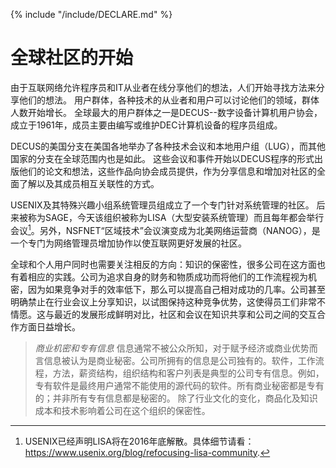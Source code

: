 {% include "/include/DECLARE.md" %}

# 全球社区的开始

由于互联网络允许程序员和IT从业者在线分享他们的想法，人们开始寻找方法来分享他们的想法。 用户群体，各种技术的从业者和用户可以讨论他们的领域，群体人数开始增长。 全球最大的用户群体之一是DECUS--数字设备计算机用户协会，成立于1961年，成员主要由编写或维护DEC计算机设备的程序员组成。

DECUS的美国分支在美国各地举办了各种技术会议和本地用户组（LUG），而其他国家的分支在全球范围内也是如此。 这些会议和事件开始以DECUS程序的形式出版他们的论文和想法，这些作品向协会成员提供，作为分享信息和增加对社区的全面了解以及其成员相互关联性的方式。

USENIX及其特殊兴趣小组系统管理员组成立了一个专门针对系统管理的社区。 后来被称为SAGE，今天该组织被称为LISA（大型安装系统管理）而且每年都会举行会议[^1]。另外，NSFNET“区域技术”会议演变成为北美网络运营商（NANOG），是一个专门为网络管理员增加协作以使互联网更好发展的社区。

全球和个人用户同时也需要关注相反的方向：知识的保密性，很多公司在这方面也有着相应的实践。公司为追求自身的财务和物质成功而将他们的工作流程视为机密，因为如果竞争对手的效率低下，那么可以提高自己相对成功的几率。公司甚至明确禁止在行业会议上分享知识，以试图保持这种竞争优势，这使得员工们非常不情愿。这与最近的发展形成鲜明对比，社区和会议在知识共享和公司之间的交互合作方面日益增长。

> *商业机密和专有信息*
> 信息通常不被公众所知，对于赋予经济或商业优势而言信息被认为是商业秘密。公司所拥有的信息是公司独有的。软件，工作流程，方法，薪资结构，组织结构和客户列表是典型的公司专有信息。例如，专有软件是最终用户通常不能使用的源代码的软件。所有商业秘密都是专有的；并非所有专有信息都是秘密的。
> 除了行业文化的变化，商品化及知识成本和技术影响着公司在这个组织的保密性。

[^1]: USENIX已经声明LISA将在2016年底解散。具体细节请看：https://www.usenix.org/blog/refocusing-lisa-community.
